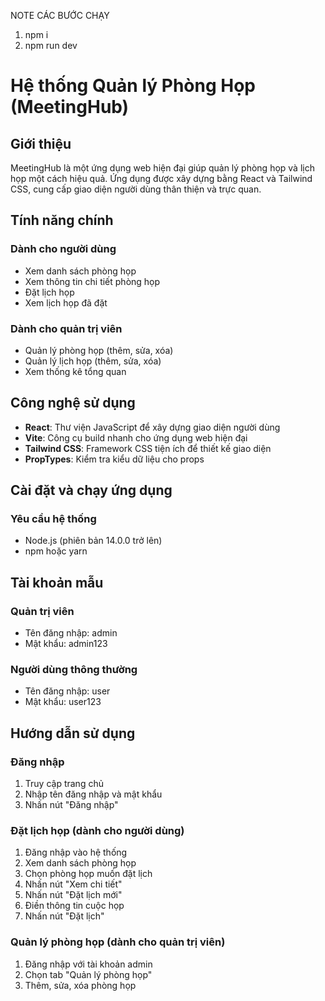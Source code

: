 NOTE CÁC BƯỚC CHẠY

1. npm i
2. npm run dev


# Hệ thống Quản lý Phòng Họp (MeetingHub)

## Giới thiệu

MeetingHub là một ứng dụng web hiện đại giúp quản lý phòng họp và lịch họp một cách hiệu quả. Ứng dụng được xây dựng bằng React và Tailwind CSS, cung cấp giao diện người dùng thân thiện và trực quan.

## Tính năng chính

### Dành cho người dùng
- Xem danh sách phòng họp
- Xem thông tin chi tiết phòng họp
- Đặt lịch họp
- Xem lịch họp đã đặt

### Dành cho quản trị viên
- Quản lý phòng họp (thêm, sửa, xóa)
- Quản lý lịch họp (thêm, sửa, xóa)
- Xem thống kê tổng quan

## Công nghệ sử dụng

- **React**: Thư viện JavaScript để xây dựng giao diện người dùng
- **Vite**: Công cụ build nhanh cho ứng dụng web hiện đại
- **Tailwind CSS**: Framework CSS tiện ích để thiết kế giao diện
- **PropTypes**: Kiểm tra kiểu dữ liệu cho props

## Cài đặt và chạy ứng dụng

### Yêu cầu hệ thống
- Node.js (phiên bản 14.0.0 trở lên)
- npm hoặc yarn


## Tài khoản mẫu

### Quản trị viên
- Tên đăng nhập: admin
- Mật khẩu: admin123

### Người dùng thông thường
- Tên đăng nhập: user
- Mật khẩu: user123

## Hướng dẫn sử dụng

### Đăng nhập
1. Truy cập trang chủ
2. Nhập tên đăng nhập và mật khẩu
3. Nhấn nút "Đăng nhập"

### Đặt lịch họp (dành cho người dùng)
1. Đăng nhập vào hệ thống
2. Xem danh sách phòng họp
3. Chọn phòng họp muốn đặt lịch
4. Nhấn nút "Xem chi tiết"
5. Nhấn nút "Đặt lịch mới"
6. Điền thông tin cuộc họp
7. Nhấn nút "Đặt lịch"

### Quản lý phòng họp (dành cho quản trị viên)
1. Đăng nhập với tài khoản admin
2. Chọn tab "Quản lý phòng họp"
3. Thêm, sửa, xóa phòng họp
